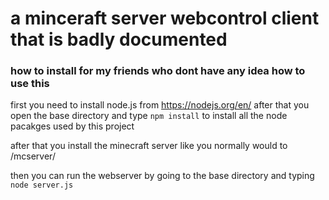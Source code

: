 #  a minceraft server webcontrol client that is badly documented
###  how to install for my friends who dont have any idea how to use this
first you need to install node.js from https://nodejs.org/en/
after that you open the base directory and type
`npm install`
to install all the node pacakges used by this project

after that you install the minecraft server like you normally would to /mcserver/

then you can run the webserver by going to the base directory and typing
`node server.js`
